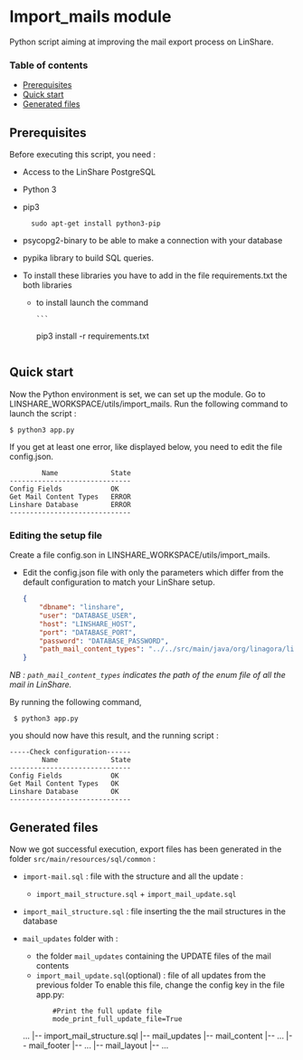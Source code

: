 

# Import_mails module

Python script aiming at improving the mail export process on LinShare.

### Table of contents
  *   [Prerequisites](#prerequis)
  *   [Quick start](#config_module)
  *   [Generated files](#generated_files)

## <a name="prerequis"></a> Prerequisites

Before executing this script, you need :
*  Access to the LinShare PostgreSQL
* Python 3
*  pip3

	```
      sudo apt-get install python3-pip
	```
  *  psycopg2-binary to be able to make a connection with your database
  *  pypika library to build SQL queries.

- To install these libraries you have to add in the file requirements.txt the both libraries

  * to install launch the command

        ```
	pip3 install -r requirements.txt
 	```
##   <a name="config_module"></a> Quick start

Now the Python environment is set, we can set up the module.
Go to LINSHARE_WORKSPACE/utils/import_mails.
Run the following command to launch the script :

```
$ python3 app.py
```

If you get at least one error, like displayed below, you need to edit the file config.json.


	        Name             State     
	------------------------------
	Config Fields            OK
	Get Mail Content Types   ERROR
	Linshare Database        ERROR
	------------------------------



### Editing the setup file
Create a file config.son in LINSHARE_WORKSPACE/utils/import_mails.
* Edit the config.json file with only the parameters which differ from the default configuration to match your LinShare setup.

	```json
	{
		"dbname": "linshare",
		"user": "DATABASE_USER",
		"host": "LINSHARE_HOST",
		"port": "DATABASE_PORT",
		"password": "DATABASE_PASSWORD",
		"path_mail_content_types": "../../src/main/java/org/linagora/linshare/core/domain/constants/MailContentType.java"
	}
	```
*NB : `path_mail_content_types` indicates the path of the enum file of all the mail in LinShare.*

By running the following command,

	 $ python3 app.py

you should now have this result, and the running script :


	-----Check configuration------
	        Name             State     
	------------------------------
	Config Fields            OK
	Get Mail Content Types   OK
	Linshare Database        OK
	------------------------------


##  <a name="generated_files"></a> Generated files

Now we got successful execution, export files has been generated in the folder `src/main/resources/sql/common` :
*  `import-mail.sql` : file with the structure and all the update :
	* `import_mail_structure.sql` + `import_mail_update.sql`
*  `import_mail_structure.sql` : file inserting the the mail structures in the database
* `mail_updates` folder with :
	*  the folder `mail_updates` containing the UPDATE files of the mail contents
	*  `import_mail_update.sql`(optional) : file of all updates from the previous folder
		To enable this file,  change the config key in the file app.py:
		```
			#Print the full update file
			mode_print_full_update_file=True
		```


	...
	|-- import_mail_structure.sql
	|-- mail_updates
		|-- mail_content
			|-- ...
		|-- mail_footer
			|-- ...
		|-- mail_layout
			|-- ...
